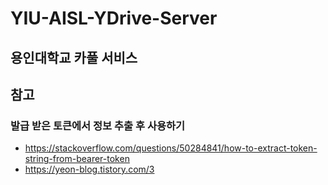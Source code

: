 # YIU-AISL-YDrive-Server
용인대학교 카풀 서비스
------------

## 참고
### 발급 받은 토큰에서 정보 추출 후 사용하기
* <https://stackoverflow.com/questions/50284841/how-to-extract-token-string-from-bearer-token>  
* <https://yeon-blog.tistory.com/3>

